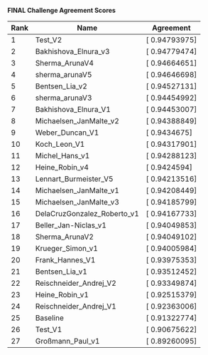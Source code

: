 **FINAL Challenge Agreement Scores**



|Rank|Name|Agreement|
|----|-----|---|
|1|Test_V2|[ 0.94793975]|
|2|Bakhishova_Elnura_v3|[ 0.94779474]|
|3|Sherma_ArunaV4|[ 0.94664651]|
|4|sherma_arunaV5|[ 0.94646698]|
|5|Bentsen_Lia_v2|[ 0.94527131]|
|6|sherma_arunaV3|[ 0.94454992]|
|7|Bakhishova_Elnura_V1|[ 0.94453007]|
|8|Michaelsen_JanMalte_v2|[ 0.94388849]|
|9|Weber_Duncan_V1|[ 0.9434675]|
|10|Koch_Leon_V1|[ 0.94317901]|
|11|Michel_Hans_v1|[ 0.94288123]|
|12|Heine_Robin_v4|[ 0.9424594]|
|13|Lennart_Burmeister_V5|[ 0.94213516]|
|14|Michaelsen_JanMalte_v1|[ 0.94208449]|
|15|Michaelsen_JanMalte_v3|[ 0.94185799]|
|16|DelaCruzGonzalez_Roberto_v1|[ 0.94167733]|
|17|Beller_Jan-Niclas_v1|[ 0.94049853]|
|18|Sherma_ArunaV2|[ 0.94049102]|
|19|Krueger_Simon_v1|[ 0.94005984]|
|20|Frank_Hannes_V1|[ 0.93975353]|
|21|Bentsen_Lia_v1|[ 0.93512452]|
|22|Reischneider_Andrej_V2|[ 0.93349874]|
|23|Heine_Robin_v1|[ 0.92515379]|
|24|Reischneider_Andrej_V1|[ 0.92363006]|
|25|Baseline|[ 0.91322774]|
|26|Test_V1|[ 0.90675622]|
|27|Großmann_Paul_v1|[ 0.89260095]|
